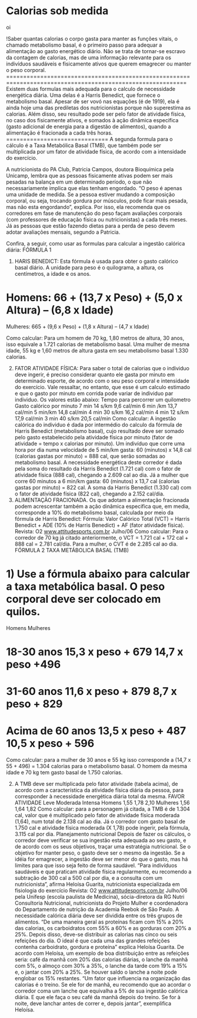 # Calorias sob medida
<p> oi <p>
!Saber quantas calorias o corpo gasta para manter as funções vitais, o chamado metabolismo basal, é o primeiro passo para adequar a alimentação ao gasto energético diário. Não se trata de tornar-se escravo da contagem de calorias, mas de uma informação relevante para os indivíduos saudáveis e fisicamente ativos que querem emagrecer ou manter o peso corporal.
===========================================================================================================
Existem duas formulas mais adequada para o calculo de necessidade energética diária. Uma delas é a Harris Benedict, que fornece o metabolismo basal. Apesar de ser vovó nas equações (é de 1919), ela é ainda hoje uma das prediletas dos nutricionistas porque não superestima as calorias. Além disso, seu resultado pode ser pelo fator de atividade física, no caso dos fisicamente ativos, e somados à ação dinâmica especifica (gasto adicional de energia para a digestão de alimentos), quando a alimentação é fracionada a cada três horas.
==============================
A segunda formula para o cálculo é a Taxa Metabólica Basal (TMB), que também pode ser multiplicada por um fator de atividade física, de acordo com a intensidade do exercício.

A nutricionista do PA Club, Patricia Campos, doutora Bioquímica pela Unicamp, lembra que as pessoas fisicamente ativas podem ser mais pesadas na balança em um determinado período, o que não necessariamente implica que elas tenham engordado. “O peso é apenas uma unidade de medida. Se a pessoa estiver mudando a composição corporal, ou seja, trocando gordura por músculos, pode ficar mais pesada, mas não esta engordando”, explica. Por isso, ela recomenda que os corredores em fase de manutenção do peso façam avaliações corporais (com professores de educação física ou nutricionistas) a cada três meses. Já as pessoas que estão fazendo dietas para a perda de peso devem adotar avaliações mensais,  segundo a Patricia.


Confira, a seguir, como usar as formulas para calcular a ingestão calórica diária:
FÓRMULA 1
1) HARIS BENEDICT: Esta fórmula é usada para obter o gasto calórico basal diário. A unidade para peso é o quilograma, a altura, os centímetros, a idade e os anos.

# Homens: 66 + (13,7 x Peso) + (5,0 x Altura) – (6,8 x Idade)


Mulheres:
665 + (9,6 x Peso) + (1,8 x Altura) – (4,7 x Idade)

Como calcular: Para um homem de 70 kg, 1,80 metros de altura, 30 anos, isso equivale a 1.721 calorias de metabolismo basal. Uma mulher de mesma idade, 55 kg e 1,60 metros de altura gasta em seu metabolismo basal 1.330 calorias.

2) FATOR ATIVIDADE FÍSICA: Para saber o total de calorias que o
individuo deve ingerir, é preciso considerar quanto ele gasta por
minuto em determinado esporte, de acordo com o seu peso corporal
e intensidade do exercício. Vale ressaltar, no entanto, que esse é um
calculo estimado e que o gasto por minuto em corrida pode variar de
individuo par individuo. Os valores estão abaixo:
Tempo para percorrer um quilometro Gasto calórico por
minuto
7 min 14 s/km 9,6 cal/min
6 min /km 13,7 cal/min
5 min/km 14,8 cal/min
4 min 30 s/km 16,2 cal/min
4 min 12 s/km 17,9 cal/min
3 min 40 s/km 20,5 cal/min
Como calcular: A ingestão calórica do individuo é dada por intermédio
do calculo da fórmula de Harris Benedict (metabolismo basal), cujo
resultado deve ser somado pelo gasto estabelecido pela atividade
física por minuto (fator de atividade = tempo x calorias por minuto).
Um indivíduo que corre uma hora por dia numa velocidade de 5
min/km gasta: 60 (minutos) x 14,8 cal (calorias gastas por minuto) =
888 cal, que serão somadas ao metabolismo basal. A necessidade
energética deste corredor é dada pela soma do resultado da Harris
Benedict (1.721 cal) com o fator de atividade física (888 cal),
chegando a 2.609 cal ao dia. Já a mulher que corre 60 minutos a 6
min/km gasta: 60 (minutos) x 13,7 cal (calorias gastas por minuto) =
822 cal. A soma da Harris Benedict (1.330 cal) com o fator de
atividade física (822 cal), chegando a 2.152 cal/dia.
3) ALIMENTAÇÃO FRACIONADA. Os que adotam a alimentação
fracionada podem acrescentar também a ação dinâmica especifica
que, em media, corresponde a 10% do metabolismo basal, calculada
por meio da fórmula de Harris Benedict:
Fórmula: Valor Calórico Total (VCT) = Harris Benedict + ADE (10%
de Harris Benedict) + AF (fator atividade física).
Revista: O2 www.attitudesports.com.br
Julho/06 
Como calcular: Para o corredor de 70 kg já citado anteriormente, o
VCT = 1.721 cal + 172 cal + 888 cal = 2.781 cal/dia. Para a mulher,
o CVT é de 2.285 cal ao dia.
FÓRMULA 2
TAXA METÁBOLICA BASAL (TMB)
# 1) Use a fórmula abaixo para calcular a taxa metabólica basal. O peso corporal deve ser colocado em quilos.

Homens Mulheres
# 18-30 anos 15,3 x peso + 679 14,7 x peso +496

# 31-60 anos 11,6 x peso + 879 8,7 x peso + 829

# Acima de 60 anos 13,5 x peso + 487 10,5 x peso + 596

Como calcular: para a mulher de 30 anos e 55 kg isso corresponde a
(14,7 x 55 + 496) = 1.304 calorias para o metabolismo basal. O
homem da mesma idade e 70 kg tem gasto basal de 1.750 calorias.

2) A TMB deve ser multiplicada pelo fator atividade (tabela acima), de
acordo com a característica da atividade física diária da pessoa, para
corresponder à necessidade energética diária total da mesma.
FAVOR ATIVIDADE
 Leve Moderada Intensa
Homens 1,55 1,78 2,10
Mulheres 1,56 1,64 1,82
Como calcular: para a personagem já citada, a TMB é de 1.304 cal,
valor que é multiplicado pelo fator de atividade física moderada
(1,64), num total de 2.138 cal ao dia. Já o corredor com gasto basal
de 1.750 cal e atividade física moderada (X 1,78) pode ingerir, pela
fórmula, 3.115 cal por dia.
Planejamento nutricional
Depois de fazer os cálculos, o corredor deve verificar se sua ingestão
esta adequada ao seu gasto, e de acordo com os seus objetivos,
traçar uma estratégia nutricional. Se o objetivo for manter peso, o
gasto deve ser o mesmo da ingestão. Se a idéia for emagrecer, a
ingestão deve ser menor do que o gasto, mas há limites para que
isso seja feito de forma saudável. “Para indivíduos saudáveis e que
praticam atividade física regularmente, eu recomendo a subtração de
300 cal a 500 cal por dia, e a consulta com um nutricionista”, afirma
Heloísa Guarita, nutricionista especializada em fisiologia do exercício
Revista: O2 www.attitudesports.com.br
Julho/06 
pela Unifesp (escola paulista de Medicina), sócia-diretora da RG Nutri
Consultoria Nutricional, nutricionista do Projeto Mulher e
coordenadora do Departamento de nutrição da Academia Reebok de
São Paulo.
A necessidade calórica diária deve ser dividida entre os três grupos
de alimentos. “De uma maneira geral as proteínas ficam com 15% a
20% das calorias, os carboidratos com 55% a 60% e as gorduras
com 20% a 25%. Depois disso, deve-se distribuir as calorias nas
cinco ou seis refeições do dia. O ideal é que cada uma das grandes
refeições contenha carboidrato, gordura e proteína” explica Heloísa
Guarita.
De acordo com Heloísa, um exemplo de boa distribuição entre as
refeições seria: café da manhã com 20% das calorias diárias, o
lanche da manhã com 5%, o almoço com 30% a 35%, o lanche da
tarde com 19% a 15% e, o jantar com 20% a 25%. Se houver saldo
o lanche a noite pode englobar os 15% restantes. “Um fator que
influencia na organização das calorias é o treino. Se ele for de
manhã, eu recomendo que ao acordar o corredor coma um lanche
que equivalha a 5% de sua ingestão calórica diária. E que ele faça o
seu café da manhã depois do treino. Se for à noite, deve lanchar
antes de correr e, depois jantar”, exemplifica Heloísa. 